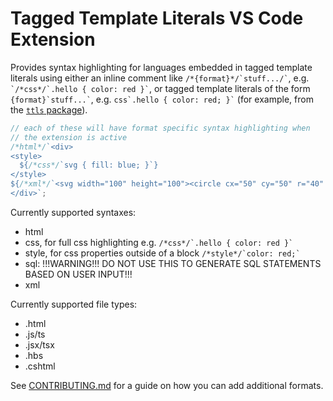 # Tagged Template Literals VS Code Extension

Provides syntax highlighting for languages embedded in tagged template literals using either an inline comment like `` /*{format}*/`stuff.../` ``, e.g. `` `/*css*/`.hello { color: red }` ``, or tagged template literals of the form `` {format}`stuff...` ``, e.g. `` css`.hello { color: red; }` `` (for example, from the [`ttls` package](https://www.npmjs.com/package/ttls)).

```js
// each of these will have format specific syntax highlighting when 
// the extension is active
/*html*/`<div>
<style>
  ${/*css*/`svg { fill: blue; }`}
</style>
${/*xml*/`<svg width="100" height="100"><circle cx="50" cy="50" r="40" /></svg>`}
</div>`;
```

Currently supported syntaxes:

- html
- css, for full css highlighting e.g. `` /*css*/`.hello { color: red }` ``
- style, for css properties outside of a block `` /*style*/`color: red;` ``
- sql: !!!WARNING!!! DO NOT USE THIS TO GENERATE SQL STATEMENTS BASED ON USER INPUT!!! 
- xml

Currently supported file types:

- .html
- .js/ts
- .jsx/tsx
- .hbs
- .cshtml

See [CONTRIBUTING.md](https://github.com/alexgagnon/ttls/blob/main/CONTRIBUTING.md) for a guide on how you can add additional formats.

